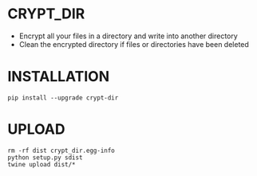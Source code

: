 # CRYPT_DIR

- Encrypt all your files in a directory and write into another directory
- Clean the encrypted directory if files or directories have been deleted

# INSTALLATION

```shell
pip install --upgrade crypt-dir
```

# UPLOAD

```shell
rm -rf dist crypt_dir.egg-info
python setup.py sdist
twine upload dist/*
```
